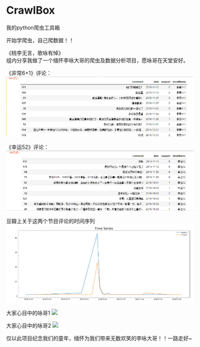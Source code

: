 # CrawlBox
我的python爬虫工具箱  

开始学爬虫，自己爬数据！！  

《桃李无言，歌咏有悼》  
组内分享我做了一个缅怀李咏大哥的爬虫及数据分析项目，愿咏哥在天堂安好。

《非常6+1》评论：  
![](https://github.com/xuganghuhu/CrawlBox-by-Python/blob/master/LY1.png)

《幸运52》评论：  
![](https://github.com/xuganghuhu/CrawlBox-by-Python/blob/master/LY2.png)

豆瓣上关于这两个节目评论的时间序列
![](https://github.com/xuganghuhu/CrawlBox-by-Python/blob/master/LY3.png)

大家心目中的咏哥1
![](https://github.com/xuganghuhu/CrawlBox-by-Python/blob/master/LY4.png)

大家心目中的咏哥2
![](https://github.com/xuganghuhu/CrawlBox-by-Python/blob/master/LY5.png)

仅以此项目纪念我们的童年，缅怀为我们带来无数欢笑的李咏大哥！！一路走好~
